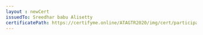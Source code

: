 ```yaml
--- 
layout : newCert 
issuedTo: Sreedhar babu Alisetty 
certificatePath: https://certifyme.online/ATAGTR2020/img/cert/participant/SreedharbabuAlisetty_0712b.png
--- 
```

